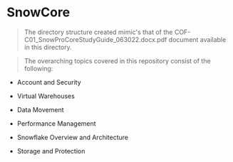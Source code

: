 # SnowCore 

> The directory structure created mimic's that of the COF-C01_SnowProCoreStudyGuide_063022.docx.pdf document available in this directory.

> The overarching topics covered in this repository consist of the following:

* Account and Security 

* Virtual Warehouses

* Data Movement

* Performance Management 

* Snowflake Overview and Architecture 

* Storage and Protection